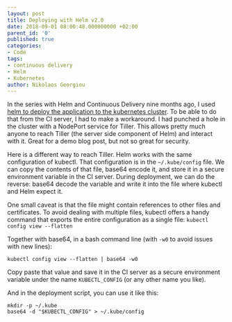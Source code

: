 ```yaml
---
layout: post
title: Deploying with Helm v2.0
date: 2018-09-01 08:00:48.000000000 +02:00
parent_id: '0'
published: true
categories:
- Code
tags:
- continuous delivery
- Helm
- Kubernetes
author: Nikolaos Georgiou
---
```


In the series with Helm and Continuous Delivery nine months ago, I used <a href="{{ site.baseurl }}/2017/12/02/cd-with-helm-part-5-versioned-artifacts.html">helm to deploy the application to the kubernetes cluster</a>. To be able to do that from the CI server, I had to make a workaround. I had punched a hole in the cluster with a NodePort service for Tiller. This allows pretty much anyone to reach Tiller (the server side component of Helm) and interact with it. Great for a demo blog post, but not so great for security.

<!--more-->

Here is a different way to reach Tiller. Helm works with the same configuration of kubectl. That configuration is in the <code>~/.kube/config</code> file. We can copy the contents of that file, base64 encode it, and store it in a secure environment variable in the CI server. During deployment, we can do the reverse: base64 decode the variable and write it into the file where kubectl and Helm expect it.

One small caveat is that the file might contain references to other files and certificates. To avoid dealing with multiple files, kubectl offers a handy command that exports the entire configuration as a single file: <code>kubectl config view --flatten</code>

Together with base64, in a bash command line (with <code>-w0</code> to avoid issues with new lines):

```
kubectl config view --flatten | base64 -w0
```

Copy paste that value and save it in the CI server as a secure environment variable under the name <code>KUBECTL_CONFIG</code> (or any other name you like).

And in the deployment script, you can use it like this:

```
mkdir -p ~/.kube
base64 -d "$KUBECTL_CONFIG" > ~/.kube/config
```

